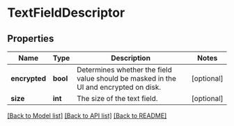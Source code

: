 # TextFieldDescriptor

## Properties
Name | Type | Description | Notes
------------ | ------------- | ------------- | -------------
**encrypted** | **bool** | Determines whether the field value should be masked in the UI and encrypted on disk. | [optional] 
**size** | **int** | The size of the text field. | [optional] 

[[Back to Model list]](../README.md#documentation-for-models) [[Back to API list]](../README.md#documentation-for-api-endpoints) [[Back to README]](../README.md)


